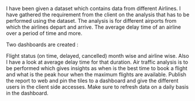 I have been given a dataset which contains data from different Airlines. I have gathered the requirement from the client on the analysis that has to be performed using the dataset. The analysis is for different airports from which the airlines depart and arrive. The average delay time of an airline over a period of time and more.

Two dashboards are created :

Flight status (on time, delayed, cancelled) month wise and airline wise. Also I have a look at average delay time for that duration.
Air traffic analysis is to be performed which gives insights as when is the best time to book a flight and what is the peak hour when the maximum flights are available.
Publish the report to web and pin the tiles to a dashboard and give the different users in the client side accesses. Make sure to refresh data on a daily basis in the dashboard.
